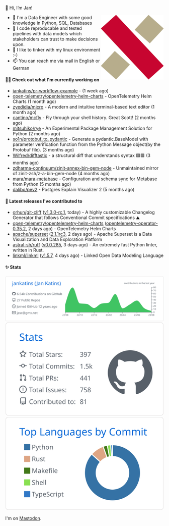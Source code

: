 👋 Hi, I’m Jan!

<img align="right" src="https://raw.githubusercontent.com/kreuzwerkerbot/kreuzwerkerbot/master/assets/xw.png" width="200">

- 🌱 I'm a Data Engineer with some good knowledge in Python, SQL, Databases
- 💪 I code reproducable and tested pipelines with data models which stakeholders can trust to make decisions upon.
- 💞️ I like to tinker with my linux environment :-)
- 📫 You can reach me via mail in English or German

#### 👩‍💻 Check out what I'm currently working on

- [jankatins/pr-workflow-example](https://github.com/jankatins/pr-workflow-example) -  (1 week ago)
- [open-telemetry/opentelemetry-helm-charts](https://github.com/open-telemetry/opentelemetry-helm-charts) - OpenTelemetry Helm Charts (1 month ago)
- [zyedidia/micro](https://github.com/zyedidia/micro) - A modern and intuitive terminal-based text editor (1 month ago)
- [cantino/mcfly](https://github.com/cantino/mcfly) - Fly through your shell history. Great Scott! (2 months ago)
- [mitsuhiko/rye](https://github.com/mitsuhiko/rye) - An Experimental Package Management Solution for Python (2 months ago)
- [so1n/protobuf_to_pydantic](https://github.com/so1n/protobuf_to_pydantic) - Generate a pydantic.BaseModel with parameter verification function from the Python Message object(by the Protobuf file). (3 months ago)
- [Wilfred/difftastic](https://github.com/Wilfred/difftastic) - a structural diff that understands syntax 🟥🟩 (3 months ago)
- [zdharma-continuum/zinit-annex-bin-gem-node](https://github.com/zdharma-continuum/zinit-annex-bin-gem-node) - Unmaintained mirror of zinit-zsh/z-a-bin-gem-node (4 months ago)
- [mara/mara-metabase](https://github.com/mara/mara-metabase) - Configuration and schema sync for Metabase from Python (5 months ago)
- [dalibo/pev2](https://github.com/dalibo/pev2) - Postgres Explain Visualizer 2 (5 months ago)

#### 🔭 Latest releases I've contributed to

- [orhun/git-cliff](https://github.com/orhun/git-cliff) ([v1.3.0-rc.1](https://github.com/orhun/git-cliff/releases/tag/v1.3.0-rc.1), today) - A highly customizable Changelog Generator that follows Conventional Commit specifications ⛰️ 
- [open-telemetry/opentelemetry-helm-charts](https://github.com/open-telemetry/opentelemetry-helm-charts) ([opentelemetry-operator-0.35.2](https://github.com/open-telemetry/opentelemetry-helm-charts/releases/tag/opentelemetry-operator-0.35.2), 2 days ago) - OpenTelemetry Helm Charts
- [apache/superset](https://github.com/apache/superset) ([2.1.1rc3](https://github.com/apache/superset/releases/tag/2.1.1rc3), 2 days ago) - Apache Superset is a Data Visualization and Data Exploration Platform
- [astral-sh/ruff](https://github.com/astral-sh/ruff) ([v0.0.285](https://github.com/astral-sh/ruff/releases/tag/v0.0.285), 3 days ago) - An extremely fast Python linter, written in Rust.
- [linkml/linkml](https://github.com/linkml/linkml) ([v1.5.7](https://github.com/linkml/linkml/releases/tag/v1.5.7), 4 days ago) - Linked Open Data Modeling Language


#### ✨ Stats

  [![](https://raw.githubusercontent.com/jankatins/jankatins/master/profile-summary-card-output/github/0-profile-details.svg)](https://github.com/vn7n24fzkq/github-profile-summary-cards)
  [![](https://raw.githubusercontent.com/jankatins/jankatins/master/profile-summary-card-output/github/3-stats.svg)](https://github.com/vn7n24fzkq/github-profile-summary-cards)
  [![](https://raw.githubusercontent.com/jankatins/jankatins/master/profile-summary-card-output/github/2-most-commit-language.svg)](https://github.com/vn7n24fzkq/github-profile-summary-cards)

I'm on <a rel="me" href="https://fosstodon.org/@jankatins">Mastodon</a>.
